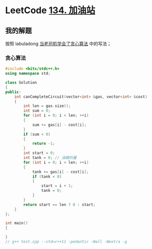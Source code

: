 # LeetCode [134. 加油站](https://leetcode-cn.com/problems/gas-station/)



## 我的解题

按照 labuladong [当老司机学会了贪心算法](https://mp.weixin.qq.com/s/k-z_oewAqMYc3vpmOm4gEQ) 中的写法；

### 贪心算法

```C++
#include <bits/stdc++.h>
using namespace std;

class Solution
{
public:
	int canCompleteCircuit(vector<int> &gas, vector<int> &cost)
	{
		int len = gas.size();
		int sum = 0;
		for (int i = 0; i < len; ++i)
		{
			sum += gas[i] - cost[i];
		}
		if (sum < 0)
		{
			return -1;
		}
		int start = 0;
		int tank = 0; // 油箱的量
		for (int i = 0; i < len; ++i)
		{
			tank += gas[i] - cost[i];
			if (tank < 0)
			{
				start = i + 1;
				tank = 0;
			}
		}
		return start == len ? 0 : start;
	}
};

int main()
{

}
// g++ test.cpp --std=c++11 -pedantic -Wall -Wextra -g


```

